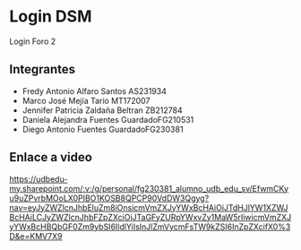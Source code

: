 # Login DSM
 Login Foro 2 

## Integrantes
- Fredy Antonio Alfaro Santos AS231934
- Marco José Mejía Tario MT172007
- Jennifer Patricia Zaldaña Beltran ZB212784
- Daniela Alejandra Fuentes GuardadoFG210531
- Diego Antonio Fuentes GuardadoFG230381

## Enlace a video
https://udbedu-my.sharepoint.com/:v:/g/personal/fg230381_alumno_udb_edu_sv/EfwmCKyu9uZPvrbMOoLX0PIBO1KOSB8QPCP90VdDW3Qgyg?nav=eyJyZWZlcnJhbEluZm8iOnsicmVmZXJyYWxBcHAiOiJTdHJlYW1XZWJBcHAiLCJyZWZlcnJhbFZpZXciOiJTaGFyZURpYWxvZy1MaW5rIiwicmVmZXJyYWxBcHBQbGF0Zm9ybSI6IldlYiIsInJlZmVycmFsTW9kZSI6InZpZXcifX0%3D&e=KMV7X9
